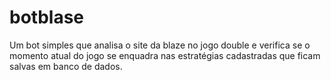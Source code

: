 # botblase
Um bot simples que analisa o site da blaze no jogo double e verifica se o momento atual do jogo se enquadra nas estratégias cadastradas que ficam salvas em banco de dados.
